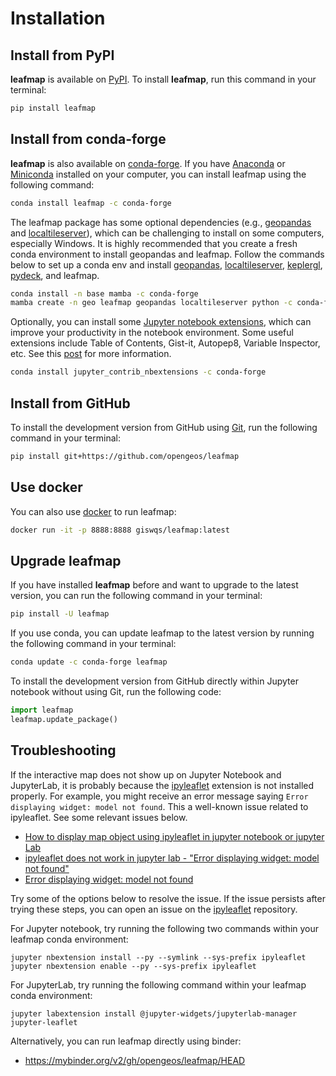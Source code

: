 # Installation

## Install from PyPI

**leafmap** is available on [PyPI](https://pypi.org/project/leafmap/). To install **leafmap**, run this command in your terminal:

```bash
pip install leafmap
```

## Install from conda-forge

**leafmap** is also available on [conda-forge](https://anaconda.org/conda-forge/leafmap). If you have
[Anaconda](https://www.anaconda.com/distribution/#download-section) or [Miniconda](https://docs.conda.io/en/latest/miniconda.html) installed on your computer, you can install leafmap using the following command:

```bash
conda install leafmap -c conda-forge
```

The leafmap package has some optional dependencies (e.g., [geopandas](https://geopandas.org/) and [localtileserver](https://github.com/banesullivan/localtileserver)), which can be challenging to install on some computers, especially Windows. It is highly recommended that you create a fresh conda environment to install geopandas and leafmap. Follow the commands below to set up a conda env and install [geopandas](https://geopandas.org), [localtileserver](https://github.com/banesullivan/localtileserver), [keplergl](https://docs.kepler.gl/docs/keplergl-jupyter), [pydeck](https://deckgl.readthedocs.io/), and leafmap.

```bash
conda install -n base mamba -c conda-forge
mamba create -n geo leafmap geopandas localtileserver python -c conda-forge
```

Optionally, you can install some [Jupyter notebook extensions](https://github.com/ipython-contrib/jupyter_contrib_nbextensions), which can improve your productivity in the notebook environment. Some useful extensions include Table of Contents, Gist-it, Autopep8, Variable Inspector, etc. See this [post](https://towardsdatascience.com/jupyter-notebook-extensions-517fa69d2231) for more information.

```bash
conda install jupyter_contrib_nbextensions -c conda-forge
```

## Install from GitHub

To install the development version from GitHub using [Git](https://git-scm.com/), run the following command in your terminal:

```bash
pip install git+https://github.com/opengeos/leafmap
```

## Use docker

You can also use [docker](https://hub.docker.com/r/giswqs/leafmap/) to run leafmap:

```bash
docker run -it -p 8888:8888 giswqs/leafmap:latest
```

## Upgrade leafmap

If you have installed **leafmap** before and want to upgrade to the latest version, you can run the following command in your terminal:

```bash
pip install -U leafmap
```

If you use conda, you can update leafmap to the latest version by running the following command in your terminal:

```bash
conda update -c conda-forge leafmap
```

To install the development version from GitHub directly within Jupyter notebook without using Git, run the following code:

```python
import leafmap
leafmap.update_package()
```

## Troubleshooting

If the interactive map does not show up on Jupyter Notebook and JupyterLab, it is probably because the [ipyleaflet](https://github.com/jupyter-widgets/ipyleaflet) extension is not installed properly.
For example, you might receive an error message saying `Error displaying widget: model not found`. This a well-known issue related to ipyleaflet. See some relevant issues below.

-   [How to display map object using ipyleaflet in jupyter notebook or jupyter Lab](https://github.com/jupyter-widgets/ipyleaflet/issues/739)
-   [ipyleaflet does not work in jupyter lab - "Error displaying widget: model not found"](https://github.com/jupyter-widgets/ipyleaflet/issues/418)
-   [Error displaying widget: model not found](https://github.com/jupyter-widgets/ipyleaflet/issues/504)

Try some of the options below to resolve the issue. If the issue persists after trying these steps, you can open an issue on the [ipyleaflet](https://github.com/jupyter-widgets/ipyleaflet/issues) repository.

For Jupyter notebook, try running the following two commands within your leafmap conda environment:

```
jupyter nbextension install --py --symlink --sys-prefix ipyleaflet
jupyter nbextension enable --py --sys-prefix ipyleaflet
```

For JupyterLab, try running the following command within your leafmap conda environment:

```
jupyter labextension install @jupyter-widgets/jupyterlab-manager jupyter-leaflet

```

Alternatively, you can run leafmap directly using binder:

-   <https://mybinder.org/v2/gh/opengeos/leafmap/HEAD>
